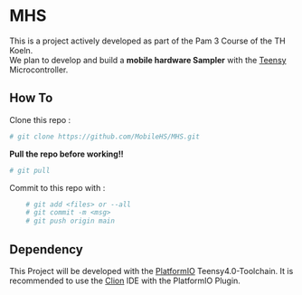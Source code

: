 # MHS
This is a project actively developed as part of the Pam 3 Course of the TH Koeln. <br>
We plan to develop and build a **mobile hardware Sampler** with the [Teensy](https://www.pjrc.com/store/teensy40.html) Microcontroller.

## How To
Clone this repo :
```bash
# git clone https://github.com/MobileHS/MHS.git 
```
**Pull the repo before working!!**
```bash
# git pull
```

Commit to this repo with :
```bash
    # git add <files> or --all
    # git commit -m <msg> 
    # git push origin main
```
## Dependency
This Project will be developed with the [PlatformIO](https://platformio.org/) Teensy4.0-Toolchain.
It is recommended to use the [Clion](https://www.jetbrains.com/clion/) IDE with the PlatformIO Plugin.
